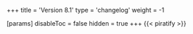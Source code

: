 +++
title = 'Version 8.1'
type = 'changelog'
weight = -1

[params]
  disableToc = false
  hidden = true
+++
{{< piratify >}}
